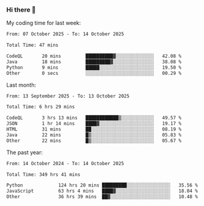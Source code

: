 ### Hi there 👋

My coding time for last week:

<!--START_SECTION:week-->

```txt
From: 07 October 2025 - To: 14 October 2025

Total Time: 47 mins

CodeQL       20 mins         ██████████▓░░░░░░░░░░░░░░   42.08 %
Java         18 mins         █████████▓░░░░░░░░░░░░░░░   38.08 %
Python       9 mins          █████░░░░░░░░░░░░░░░░░░░░   19.50 %
Other        0 secs          ░░░░░░░░░░░░░░░░░░░░░░░░░   00.29 %
```

<!--END_SECTION:week-->

Last month:

<!--START_SECTION:month-->

```txt
From: 13 September 2025 - To: 13 October 2025

Total Time: 6 hrs 29 mins

CodeQL       3 hrs 13 mins   ████████████▒░░░░░░░░░░░░   49.57 %
JSON         1 hr 14 mins    ████▓░░░░░░░░░░░░░░░░░░░░   19.17 %
HTML         31 mins         ██░░░░░░░░░░░░░░░░░░░░░░░   08.19 %
Java         22 mins         █▒░░░░░░░░░░░░░░░░░░░░░░░   05.83 %
Other        22 mins         █▒░░░░░░░░░░░░░░░░░░░░░░░   05.67 %
```

<!--END_SECTION:month-->

The past year:

<!--START_SECTION:year-->

```txt
From: 14 October 2024 - To: 14 October 2025

Total Time: 349 hrs 41 mins

Python             124 hrs 20 mins █████████░░░░░░░░░░░░░░░░   35.56 %
JavaScript         63 hrs 4 mins   ████▓░░░░░░░░░░░░░░░░░░░░   18.04 %
Other              36 hrs 39 mins  ██▓░░░░░░░░░░░░░░░░░░░░░░   10.48 %
```

<!--END_SECTION:year-->
